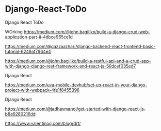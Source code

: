 # Django-React-ToDo
Django React ToDo



WOrking 
https://medium.com/@john.bagiliko/build-a-django-crud-web-application-part-ii-4dbce965ce1d

https://medium.com/@gazzaazhari/django-backend-react-frontend-basic-tutorial-6249af7964e4

https://medium.com/@john.bagiliko/build-a-restful-api-and-a-crud-app-with-django-django-rest-framework-and-react-js-50dcef035ed7


Django React 

https://medium.com/uva-mobile-devhub/set-up-react-in-your-django-project-with-webpack-4fe1f8455396

Django React 

https://medium.com/@jadhavmanoj/get-started-with-django-react-js-b8e9280216dd



https://www.valentinog.com/blog/drf/